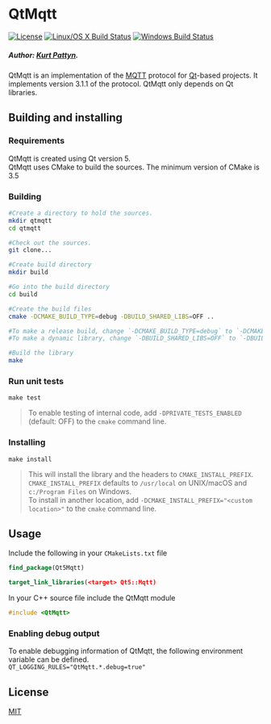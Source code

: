 # QtMqtt
[![License][license-image]][license-url]
[![Linux/OS X Build Status][travis-image]][travis-url]
[![Windows Build Status][appveyor-image]][appveyor-url]

##### Author: [Kurt Pattyn](https://github.com/kurtpattyn).

QtMqtt is an implementation of the [MQTT](http://mqtt.org) protocol for [Qt](https://www.qt.io)-based projects.
It implements version 3.1.1 of the protocol.
QtMqtt only depends on Qt libraries.

## Building and installing

### Requirements
QtMqtt is created using Qt version 5.  
QtMqtt uses CMake to build the sources. The minimum version of CMake is 3.5

### Building
```bash
#Create a directory to hold the sources.
mkdir qtmqtt
cd qtmqtt

#Check out the sources.
git clone...

#Create build directory  
mkdir build

#Go into the build directory  
cd build

#Create the build files  
cmake -DCMAKE_BUILD_TYPE=debug -DBUILD_SHARED_LIBS=OFF ..

#To make a release build, change `-DCMAKE_BUILD_TYPE=debug` to `-DCMAKE_BUILD_TYPE=release`  
#To make a dynamic library, change `-DBUILD_SHARED_LIBS=OFF` to `-DBUILD_SHARED_LIBS=ON`

#Build the library  
make
```
### Run unit tests
`make test`

> To enable testing of internal code, add `-DPRIVATE_TESTS_ENABLED` (default: OFF) to the `cmake` command line.

### Installing
`make install`

> This will install the library and the headers to `CMAKE_INSTALL_PREFIX`.  
> `CMAKE_INSTALL_PREFIX` defaults to `/usr/local` on UNIX/macOS and `c:/Program Files` on Windows.  
> To install in another location, add `-DCMAKE_INSTALL_PREFIX="<custom location>"` to the `cmake` command line.

## Usage
Include the following in your `CMakeLists.txt` file  
```CMake
find_package(Qt5Mqtt)

target_link_libraries(<target> Qt5::Mqtt)
```

In your C++ source file include the QtMqtt module  
```C++
#include <QtMqtt>
```

### Enabling debug output

To enable debugging information of QtMqtt, the following environment variable can be defined.    
`QT_LOGGING_RULES="QtMqtt.*.debug=true"`

## License

  [MIT](LICENSE)


[license-image]: http://img.shields.io/badge/license-MIT-blue.svg?style=flat
[license-url]: LICENSE
[travis-image]: https://travis-ci.org/KurtPattyn/QtMqtt.svg?branch=develop
[travis-url]: https://travis-ci.org/KurtPattyn/QtMqtt
[appveyor-image]: https://ci.appveyor.com/api/projects/status/4tmm94uvuwscadsv?svg=true
[appveyor-url]: https://ci.appveyor.com/project/KurtPattyn/qtmqtt
